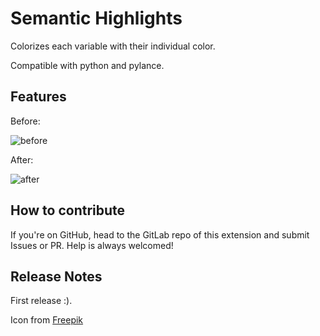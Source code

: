 # Semantic Highlights

Colorizes each variable with their individual color.

Compatible with python and pylance.

## Features

Before:

![before](https://gitlab.com/MalcolmMielle/semantic-highlighting/-/raw/main/images/before.png)

After:

![after](https://gitlab.com/MalcolmMielle/semantic-highlighting/-/raw/main/images/after.png)


## How to contribute

If you're on GitHub, head to the GitLab repo of this extension and submit Issues or PR.
Help is always welcomed!

## Release Notes

First release :).

<!-- ----------------------------------------------------------------------------------------------------------- -->
<!--
## Working with Markdown

**Note:** You can author your README using Visual Studio Code.  Here are some useful editor keyboard shortcuts:

* Split the editor (`Cmd+\` on macOS or `Ctrl+\` on Windows and Linux)
* Toggle preview (`Shift+CMD+V` on macOS or `Shift+Ctrl+V` on Windows and Linux)
* Press `Ctrl+Space` (Windows, Linux) or `Cmd+Space` (macOS) to see a list of Markdown snippets

### For more information

* [Visual Studio Code's Markdown Support](http://code.visualstudio.com/docs/languages/markdown)
* [Markdown Syntax Reference](https://help.github.com/articles/markdown-basics/)

**Enjoy!** -->

Icon from [Freepik](https://www.freepik.com/)
